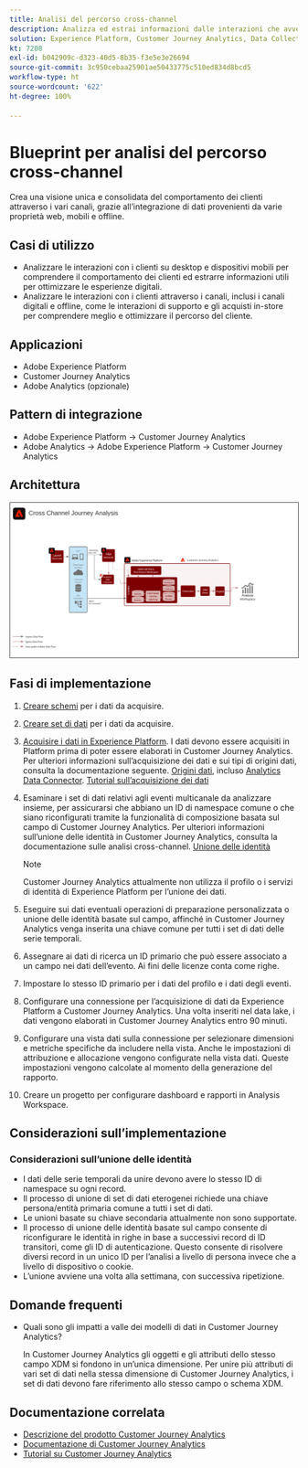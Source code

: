 ```yaml
---
title: Analisi del percorso cross-channel
description: Analizza ed estrai informazioni dalle interazioni che avvengono durante il percorso del cliente.
solution: Experience Platform, Customer Journey Analytics, Data Collection
kt: 7208
exl-id: b042909c-d323-40d5-8b35-f3e5e3e26694
source-git-commit: 3c950cebaa25901ae50433775c510ed834d8bcd5
workflow-type: ht
source-wordcount: '622'
ht-degree: 100%

---
```


# Blueprint per analisi del percorso cross-channel

Crea una visione unica e consolidata del comportamento dei clienti attraverso i vari canali, grazie all’integrazione di dati provenienti da varie proprietà web, mobili e offline.

## Casi di utilizzo

* Analizzare le interazioni con i clienti su desktop e dispositivi mobili per comprendere il comportamento dei clienti ed estrarre informazioni utili per ottimizzare le esperienze digitali.
* Analizzare le interazioni con i clienti attraverso i canali, inclusi i canali digitali e offline, come le interazioni di supporto e gli acquisti in-store per comprendere meglio e ottimizzare il percorso del cliente. 

## Applicazioni

* Adobe Experience Platform
* Customer Journey Analytics
* Adobe Analytics (opzionale)

## Pattern di integrazione

* Adobe Experience Platform → Customer Journey Analytics
* Adobe Analytics → Adobe Experience Platform → Customer Journey Analytics

## Architettura

<img src="assets/CJA.svg" alt="Architettura di riferimento per il blueprint per Customer Journey Analytics" style="border:1px solid #4a4a4a" />

## Fasi di implementazione

1. [Creare schemi](https://experienceleague.adobe.com/?recommended=ExperiencePlatform-D-1-2021.1.xdm) per i dati da acquisire.
1. [Creare set di dati](https://experienceleague.adobe.com/docs/platform-learn/tutorials/data-ingestion/create-datasets-and-ingest-data.html?lang=it) per i dati da acquisire.
1. [Acquisire i dati in Experience Platform](https://experienceleague.adobe.com/?recommended=ExperiencePlatform-D-1-2020.1.dataingestion&amp;lang=it).
I dati devono essere acquisiti in Platform prima di poter essere elaborati in Customer Journey Analytics. Per ulteriori informazioni sull’acquisizione dei dati e sui tipi di origini dati, consulta la documentazione seguente. [Origini dati](https://experienceleague.adobe.com/docs/experience-platform/sources/home.html?lang=it), incluso [Analytics Data Connector](https://experienceleague.adobe.com/docs/experience-platform/sources/connectors/adobe-applications/analytics.html?lang=it). [Tutorial sull’acquisizione dei dati](https://experienceleague.adobe.com/?recommended=ExperiencePlatform-D-1-2020.1.dataingestion&amp;lang=it)
1. Esaminare i set di dati relativi agli eventi multicanale da analizzare insieme, per assicurarsi che abbiano un ID di namespace comune o che siano riconfigurati tramite la funzionalità di composizione basata sul campo di Customer Journey Analytics. Per ulteriori informazioni sull’unione delle identità in Customer Journey Analytics, consulta la documentazione sulle analisi cross-channel. [Unione delle identità](https://experienceleague.adobe.com/docs/analytics-platform/using/cja-connections/cca/overview.html?lang=it)

   >[!NOTE]
   >
   >Customer Journey Analytics attualmente non utilizza il profilo o i servizi di identità di Experience Platform per l’unione dei dati.

1. Eseguire sui dati eventuali operazioni di preparazione personalizzata o unione delle identità basate sul campo, affinché in Customer Journey Analytics venga inserita una chiave comune per tutti i set di dati delle serie temporali.
1. Assegnare ai dati di ricerca un ID primario che può essere associato a un campo nei dati dell’evento. Ai fini delle licenze conta come righe.
1. Impostare lo stesso ID primario per i dati del profilo e i dati degli eventi.
1. Configurare una connessione per l’acquisizione di dati da Experience Platform a Customer Journey Analytics. Una volta inseriti nel data lake, i dati vengono elaborati in Customer Journey Analytics entro 90 minuti.
1. Configurare una vista dati sulla connessione per selezionare dimensioni e metriche specifiche da includere nella vista. Anche le impostazioni di attribuzione e allocazione vengono configurate nella vista dati. Queste impostazioni vengono calcolate al momento della generazione del rapporto.
1. Creare un progetto per configurare dashboard e rapporti in Analysis Workspace.

## Considerazioni sull’implementazione

### Considerazioni sull’unione delle identità

* I dati delle serie temporali da unire devono avere lo stesso ID di namespace su ogni record.
* Il processo di unione di set di dati eterogenei richiede una chiave persona/entità primaria comune a tutti i set di dati.
* Le unioni basate su chiave secondaria attualmente non sono supportate.
* Il processo di unione delle identità basate sul campo consente di riconfigurare le identità in righe in base a successivi record di ID transitori, come gli ID di autenticazione. Questo consente di risolvere diversi record in un unico ID per l’analisi a livello di persona invece che a livello di dispositivo o cookie.
* L’unione avviene una volta alla settimana, con successiva ripetizione.

## Domande frequenti

* Quali sono gli impatti a valle dei modelli di dati in Customer Journey Analytics?

   In Customer Journey Analytics gli oggetti e gli attributi dello stesso campo XDM si fondono in un’unica dimensione. Per unire più attributi di vari set di dati nella stessa dimensione di Customer Journey Analytics, i set di dati devono fare riferimento allo stesso campo o schema XDM.

## Documentazione correlata

* [Descrizione del prodotto Customer Journey Analytics](https://helpx.adobe.com/it/legal/product-descriptions/customer-journey-analytics.html)
* [Documentazione di Customer Journey Analytics](https://experienceleague.adobe.com/docs/customer-journey-analytics.html?lang=it)
* [Tutorial su Customer Journey Analytics](https://experienceleague.adobe.com/docs/customer-journey-analytics-learn/tutorials/overview.html?lang=it)
